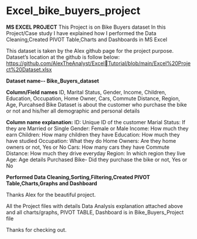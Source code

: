# Excel_bike_buyers_project


**MS EXCEL PROJECT**
This Project is on Bike Buyers dataset
In this Project/Case study I have explained how I performed the 
Data Cleaning,Created PIVOT Table,Charts and Dashboards in MS Excel

This dataset is taken by the Alex github page for the project purpose.
Dataset’s location at the github is follow below:
https://github.com/AlexTheAnalyst/ExcelTutorial/blob/main/Excel%20Project%20Dataset.xlsx

**Dataset name-- Bike_Buyers_dataset**


**Column/Field names**
ID, Marital Status, Gender, Income, Children, Education, Occupation, Home 
Owner, Cars, Commute Distance, Region, Age, Purcahsed Bike
Dataset is about the customer who purchase the bike or not and his/her all 
demographic and personal details


**Column name explanation:**
ID: Unique ID of the customer
Marial Status: If they are Married or Single
Gender: Female or Male
Income: How much they earn
Children: How many children they have
Education: How much they have studied
Occupation: What they do
Home Owners: Are they home owners or not, Yes or No
Cars: How many cars they have
Commute Distance: How much they drive everyday
Region: In which region they live
Age: Age details
Purchased Bike- Did they purchase the bike or not, Yes or No

**Performed Data Cleaning,Sorting,Filtering,Created PIVOT Table,Charts,Graphs and Dashboard**

Thanks Alex for the beautiful project.

All the Project files with details Data Analysis explanation attached above and all charts/graphs, PIVOT TABLE, Dashboard is in Bike_Buyers_Project file

Thanks for checking out.

